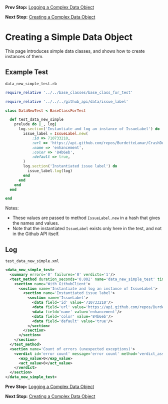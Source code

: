 <!--- GENERATED FILE, DO NOT EDIT --->
**Prev Stop:** [Logging a Complex Data Object](./DataLogComplex.md)

**Next Stop:** [Creating a Complex Data Object](./DataNewComplex.md)


# Creating a Simple Data Object

This page introduces simple data classes, and shows how to create instances of them.

## Example Test

<code>data_new_simple_test.rb</code>
```ruby
require_relative '../../base_classes/base_class_for_test'

require_relative '../../../github_api/data/issue_label'

class DataNewTest < BaseClassForTest

  def test_data_new_simple
    prelude do |_, log|
      log.section('Instantiate and log an instance of IssueLabel') do
        issue_label = IssueLabel.new(
            :id => 710733210,
            :url => 'https://api.github.com/repos/BurdetteLamar/CrashDummy/labels/enhancement',
            :name => 'enhancement',
            :color => '84b6eb',
            :default => true,
        )
        log.section('Instantiated issue label') do
          issue_label.log(log)
        end
      end
    end
  end

end
```

Notes:

- These values are passed to method `IssueLabel.new` in a hash that gives the names and values.
- Note that the instantiated `IssueLabel` exists only here in the test, and not in the Github API itself.

## Log

<code>test_data_new_simple.xml</code>
```xml
<data_new_simple_test>
  <summary errors='0' failures='0' verdicts='1'/>
  <test_method duration_seconds='0.002' name='data_new_simple_test' timestamp='2017-10-12-Thu-15.19.00.673'>
    <section name='With GithubClient'>
      <section name='Instantiate and log an instance of IssueLabel'>
        <section name='Instantiated issue label'>
          <section name='IssueLabel'>
            <data field='id' value='710733210'/>
            <data field='url' value='https://api.github.com/repos/BurdetteLamar/CrashDummy/labels/enhancement'/>
            <data field='name' value='enhancement'/>
            <data field='color' value='84b6eb'/>
            <data field='default' value='true'/>
          </section>
        </section>
      </section>
    </section>
  </test_method>
  <section name='Count of errors (unexpected exceptions)'>
    <verdict id='error count' message='error count' method='verdict_assert_equal?' outcome='passed' volatile='true'>
      <exp_value>0</exp_value>
      <act_value>0</act_value>
    </verdict>
  </section>
</data_new_simple_test>
```

**Prev Stop:** [Logging a Complex Data Object](./DataLogComplex.md)

**Next Stop:** [Creating a Complex Data Object](./DataNewComplex.md)

